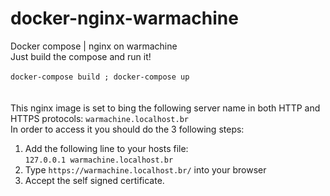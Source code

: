 # docker-nginx-warmachine
Docker compose | nginx on warmachine</br>
Just build the compose and run it!</br>
</br>
```docker-compose build ; docker-compose up```</br>
</br>
</br>
This nginx image is set to bing the following server name in both HTTP and HTTPS protocols: ```warmachine.localhost.br```</br>
In order to access it you should do the 3 following steps:</br>
1) Add the following line to your hosts file:</br>
```127.0.0.1 warmachine.localhost.br```</br>
2) Type ```https://warmachine.localhost.br/``` into your browser</br>
3) Accept the self signed certificate.